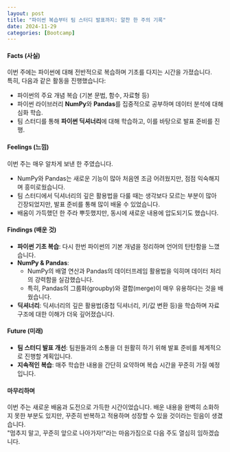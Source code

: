 ```yaml
---
layout: post
title: "파이썬 복습부터 팀 스터디 발표까지: 알찬 한 주의 기록"
date: 2024-11-29
categories: [Bootcamp] 
---
```


#### **Facts (사실)**  
이번 주에는 파이썬에 대해 전반적으로 복습하며 기초를 다지는 시간을 가졌습니다.  
특히, 다음과 같은 활동을 진행했습니다:  
- 파이썬의 주요 개념 복습 (기본 문법, 함수, 자료형 등)  
- 파이썬 라이브러리 **NumPy**와 **Pandas**를 집중적으로 공부하며 데이터 분석에 대해 심화 학습.  
- 팀 스터디를 통해 **파이썬 딕셔너리**에 대해 학습하고, 이를 바탕으로 발표 준비를 진행.  

#### **Feelings (느낌)**  
이번 주는 매우 알차게 보낸 한 주였습니다.  
- NumPy와 Pandas는 새로운 기능이 많아 처음엔 조금 어려웠지만, 점점 익숙해지며 흥미로웠습니다.  
- 팀 스터디에서 딕셔너리의 깊은 활용법을 다룰 때는 생각보다 모르는 부분이 많아 긴장되었지만, 발표 준비를 통해 많이 배울 수 있었습니다.  
- 배움이 가득했던 한 주라 뿌듯했지만, 동시에 새로운 내용에 압도되기도 했습니다.

#### **Findings (배운 것)**  
- **파이썬 기초 복습**: 다시 한번 파이썬의 기본 개념을 정리하며 언어의 탄탄함을 느꼈습니다.  
- **NumPy & Pandas**:  
  - NumPy의 배열 연산과 Pandas의 데이터프레임 활용법을 익히며 데이터 처리의 강력함을 실감했습니다.  
  - 특히, Pandas의 그룹화(groupby)와 결합(merge)이 매우 유용하다는 것을 배웠습니다.  
- **딕셔너리**: 딕셔너리의 깊은 활용법(중첩 딕셔너리, 키/값 변환 등)을 학습하며 자료 구조에 대한 이해가 더욱 깊어졌습니다.  

#### **Future (미래)**  
- **팀 스터디 발표 개선**: 팀원들과의 소통을 더 원활히 하기 위해 발표 준비를 체계적으로 진행할 계획입니다.  
- **지속적인 복습**: 매주 학습한 내용을 간단히 요약하며 복습 시간을 꾸준히 가질 예정입니다.  

#### **마무리하며**  
이번 주는 새로운 배움과 도전으로 가득한 시간이었습니다. 배운 내용을 완벽히 소화하지 못한 부분도 있지만, 꾸준히 반복하고 적용하며 성장할 수 있을 것이라는 믿음이 생겼습니다.  
"멈추지 말고, 꾸준히 앞으로 나아가자!"라는 마음가짐으로 다음 주도 열심히 임하겠습니다.
